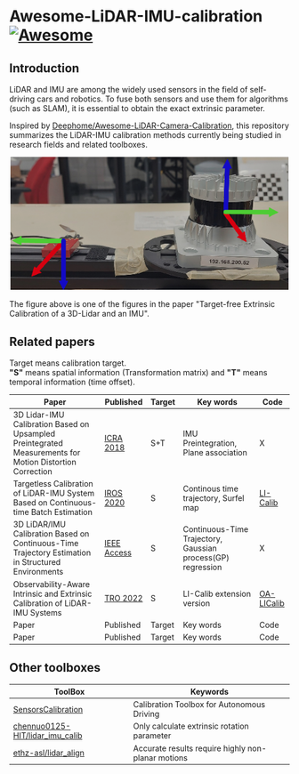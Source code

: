 # Awesome-LiDAR-IMU-calibration [![Awesome](https://awesome.re/badge.svg)](https://awesome.re)    

## Introduction  

LiDAR and IMU are among the widely used sensors in the field of self-driving cars and robotics. To fuse both sensors and use them for algorithms (such as SLAM), it is essential to obtain the exact extrinsic parameter.  

Inspired by [Deephome/Awesome-LiDAR-Camera-Calibration](https://github.com/Deephome/Awesome-LiDAR-Camera-Calibration), this repository summarizes the LiDAR-IMU calibration methods currently being studied in research fields and related toolboxes.  

<p align="center"><img src="figure.png" width = "500" ></p>  
The figure above is one of the figures in the paper "Target-free Extrinsic Calibration of a 3D-Lidar and an IMU".

## Related papers  
Target means calibration target.  
**"S"** means spatial information (Transformation matrix) and **"T"** means temporal information (time offset).  

|Paper|Published|Target|Key words|Code|  
| --- | --- | --- | --- | --- |
|3D Lidar-IMU Calibration Based on Upsampled Preintegrated Measurements for Motion Distortion Correction|[ICRA 2018](https://ieeexplore.ieee.org/document/8460179)|S+T|IMU Preintegration, Plane association|X|  
|Targetless Calibration of LiDAR-IMU System Based on Continuous-time Batch Estimation|[IROS 2020](https://ieeexplore.ieee.org/abstract/document/9341405)|S|Continous time trajectory, Surfel map|[LI-Calib](https://github.com/APRIL-ZJU/lidar_IMU_calib)|  |Target-free Extrinsic Calibration of a 3D-Lidar and an IMU|[MFI 2021](https://ieeexplore.ieee.org/abstract/document/9591180)|S|EKF based|[imu_lidar_calibration](https://github.com/unmannedlab/imu_lidar_calibration)|  
|3D LiDAR/IMU Calibration Based on Continuous-Time Trajectory Estimation in Structured Environments|[IEEE Access](https://ieeexplore.ieee.org/abstract/document/9543701)|S|Continuous-Time Trajectory, Gaussian process(GP) regression|X|  
|Observability-Aware Intrinsic and Extrinsic Calibration of LiDAR-IMU Systems|[TRO 2022](https://ieeexplore.ieee.org/abstract/document/9787062)|S|LI-Calib extension version|[OA-LICalib](https://github.com/APRIL-ZJU/OA-LICalib)|  
|Paper|Published|Target|Key words|Code|  
|Paper|Published|Target|Key words|Code|  

## Other toolboxes  

|ToolBox|Keywords|
| --- | --- |
|[SensorsCalibration](https://github.com/PJLab-ADG/SensorsCalibration)|Calibration Toolbox for Autonomous Driving|  
|[chennuo0125-HIT/lidar_imu_calib](https://github.com/chennuo0125-HIT/lidar_imu_calib)|Only calculate extrinsic rotation parameter|
|[ethz-asl/lidar_align](https://github.com/ethz-asl/lidar_align)|Accurate results require highly non-planar motions|
